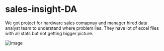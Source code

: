 # sales-insight-DA

We got project for hardware sales comapnay and manager hired data analyst team to understand where problem lies. They have lot of excel files with all stats but not getting bigger picture.

![image](https://github.com/user-attachments/assets/b2fe7e96-2c1b-4a67-9175-292875871a1d)



